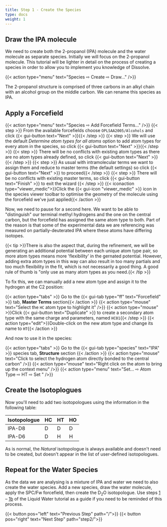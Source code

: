 ```yaml
---
title: Step 1 - Create the Species
type: docs
weight: 1
---
```


## Draw the IPA molecule

We need to create both the 2-propanol (IPA) molecule and the water molecule as separate species. Initially we will focus on the 2-propanol molecule. This tutorial will be lighter in detail on the process of creating a species in order to allow you to implement you knowledge of Dissolve.

{{< action type="menu" text="Species &#8680; Create &#8680; Draw..." />}}

The 2-propanol structure is comprised of three carbons in an alkyl chain with an alcohol group on the middle carbon. We can rename this species as IPA.

## Apply a Forcefield

{{< action type="menu" text="Species &#8680; Add Forcefield Terms..." />}}
{{< step >}} From the available forcefields choose `OPLSAA2005/Alcohols` and click {{< gui-button text="Next" >}}{{< /step >}}
{{< step >}} We will use the default _Determine atom types for all atoms_ option to add atom types for every atom in the species, so click {{< gui-button text="Next" >}}{{< /step >}}
{{< step >}} There will be no conflicts with existing atom types as there are no atom types already defined, so click {{< gui-button text="Next" >}}{{< /step >}}
{{< step >}} As usual with intramolecular terms we want to assign them and reduce to master terms (the default settings) so click {{< gui-button text="Next" >}} to proceed{{< /step >}}
{{< step >}} There will be no conflicts with existing master terms, so click {{< gui-button text="Finish" >}} to exit the wizard {{< /step >}}
{{< iconaction type="viewer_medic">}}Click the {{< gui-icon "viewer_medic" >}} icon in the species viewer toolbar to optimise the geometry of the molecule using the forcefield we've just applied{{< /action >}}

Now, we need to pause for a second here. We want to be able to "distinguish" our terminal methyl hydrogens and the one on the central carbon, but the forcefield has assigned the same atom type to both. Part of the reason is that some of the experimental data we are referencing was measured on partially-deuterated IPA where these atoms have differing isotopes.

{{< tip >}}There is also the aspect that, during the refinement, we will be generating an additional potential between each unique atom type pair, so more atom types means more 'flexibility' in the gernated potential. However, adding extra atom types in this way can also result in too many partials and too much flexibility in the fit, which is not necessarily a good thing. A good rule of thumb is "only use as many atom types as you need.{{< /tip >}}

To fix this, we can manually add a new atom type and assign it to the hydrogen at the C2 position:

{{< action type="tabs" >}} Go to the {{< gui-tab type="ff" text="Forcefield" >}} tab, **Master Terms** section{{< /action >}}
{{< action type="mouse" text="Select the `HC` atom type to highlight it" />}}
{{< action type="mouse" >}}Click {{< gui-button text="Duplicate" >}} to create a secondary atom type with the same charge and parameters, named `HC01`{{< /step >}}
{{< action type="edit">}}Double-click on the new atom type and change its name to `HT`{{< /action >}}

And now to use it in the species:

{{< action type="tabs" >}} Go to the {{< gui-tab type="species" text="IPA" >}} species tab, **Structure** section {{< /action >}}
{{< action type="mouse" text="Click to select the hydrogen atom directly bonded to the central carbon" />}}
{{< action type="mouse" text="Right click on the atom to bring up the context menu" />}}
{{< action type="menu" text="Set... &#8680; Atom Type &#8680; HT &#8680; Set " />}}

## Create the Isotoplogues

Now you'll need to add two isotopologues using the information in the following table:

|Isotopologue|HC|HT|HO|
|------------|--|--|--|
|IPA-D8      |D |D |D |
|IPA-D6      |D |H |H |

As is normal, the _Natural_ isotopologue is always available and doesn't need to be created, but doesn't appear in the list of user-defined isotopologues.

## Repeat for the Water Species

As the data we are analysing is a mixture of IPA and water we need to also create the water species. Add a new species, draw the water molecule, apply the SPC/Fw forcefield, then create the D<sub>2</sub>O isotopologue. Use steps [1](https://www.projectdissolve.com/examples/water/step1a/) – [1b](https://www.projectdissolve.com/examples/water/step1b/) of the Liquid Water tutorial as a guide if you need to be reminded of this process.


{{< button pos="left" text="Previous Step" path="/">}} {{< button pos="right" text="Next Step" path="step2/">}}
